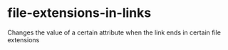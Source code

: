 # file-extensions-in-links
Changes the value of a certain attribute when the link ends in certain file extensions
